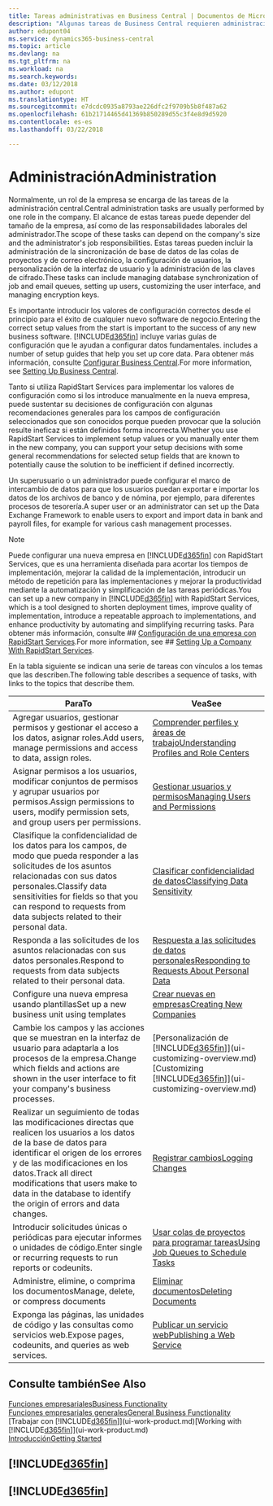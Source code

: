 ```yaml
---
title: Tareas administrativas en Business Central | Documentos de Microsoft
description: "Algunas tareas de Business Central requieren administración y configuración centrales. Consulte cuáles son aprenda y qué hacer."
author: edupont04
ms.service: dynamics365-business-central
ms.topic: article
ms.devlang: na
ms.tgt_pltfrm: na
ms.workload: na
ms.search.keywords: 
ms.date: 03/12/2018
ms.author: edupont
ms.translationtype: HT
ms.sourcegitcommit: e7dcdc0935a8793ae226dfc2f9709b5b8f487a62
ms.openlocfilehash: 61b21714465d41369b850289d55c3f4e8d9d5920
ms.contentlocale: es-es
ms.lasthandoff: 03/22/2018

---
```

# <a name="administration"></a><span data-ttu-id="27360-104">Administración</span><span class="sxs-lookup"><span data-stu-id="27360-104">Administration</span></span>
<span data-ttu-id="27360-105">Normalmente, un rol de la empresa se encarga de las tareas de la administración central.</span><span class="sxs-lookup"><span data-stu-id="27360-105">Central administration tasks are usually performed by one role in the company.</span></span> <span data-ttu-id="27360-106">El alcance de estas tareas puede depender del tamaño de la empresa, así como de las responsabilidades laborales del administrador.</span><span class="sxs-lookup"><span data-stu-id="27360-106">The scope of these tasks can depend on the company's size and the administrator's job responsibilities.</span></span> <span data-ttu-id="27360-107">Estas tareas pueden incluir la administración de la sincronización de base de datos de las colas de proyectos y de correo electrónico, la configuración de usuarios, la personalización de la interfaz de usuario y la administración de las claves de cifrado.</span><span class="sxs-lookup"><span data-stu-id="27360-107">These tasks can include managing database synchronization of job and email queues, setting up users, customizing the user interface, and managing encryption keys.</span></span>  

<span data-ttu-id="27360-108">Es importante introducir los valores de configuración correctos desde el principio para el éxito de cualquier nuevo software de negocio.</span><span class="sxs-lookup"><span data-stu-id="27360-108">Entering the correct setup values from the start is important to the success of any new business software.</span></span> [!INCLUDE[d365fin](includes/d365fin_md.md)]<span data-ttu-id="27360-109"> incluye varias guías de configuración que le ayudan a configurar datos fundamentales.</span><span class="sxs-lookup"><span data-stu-id="27360-109"> includes a number of setup guides that help you set up core data.</span></span> <span data-ttu-id="27360-110">Para obtener más información, consulte [Configurar Business Central](setup.md).</span><span class="sxs-lookup"><span data-stu-id="27360-110">For more information, see [Setting Up Business Central](setup.md).</span></span>

<span data-ttu-id="27360-111">Tanto si utiliza RapidStart Services para implementar los valores de configuración como si los introduce manualmente en la nueva empresa, puede sustentar su decisiones de configuración con algunas recomendaciones generales para los campos de configuración seleccionados que son conocidos porque pueden provocar que la solución resulte ineficaz si están definidos forma incorrecta.</span><span class="sxs-lookup"><span data-stu-id="27360-111">Whether you use RapidStart Services to implement setup values or you manually enter them in the new company, you can support your setup decisions with some general recommendations for selected setup fields that are known to potentially cause the solution to be inefficient if defined incorrectly.</span></span>  

<span data-ttu-id="27360-112">Un superusuario o un administrador puede configurar el marco de intercambio de datos para que los usuarios puedan exportar e importar los datos de los archivos de banco y de nómina, por ejemplo, para diferentes procesos de tesorería.</span><span class="sxs-lookup"><span data-stu-id="27360-112">A super user or an administrator can set up the Data Exchange Framework to enable users to export and import data in bank and payroll files, for example for various cash management processes.</span></span>

> [!NOTE]
> <span data-ttu-id="27360-113">Puede configurar una nueva empresa en [!INCLUDE[d365fin](includes/d365fin_md.md)] con RapidStart Services, que es una herramienta diseñada para acortar los tiempos de implementación, mejorar la calidad de la implementación, introducir un método de repetición para las implementaciones y mejorar la productividad mediante la automatización y simplificación de las tareas periódicas.</span><span class="sxs-lookup"><span data-stu-id="27360-113">You can set up a new company in [!INCLUDE[d365fin](includes/d365fin_md.md)] with RapidStart Services, which is a tool designed to shorten deployment times, improve quality of implementation, introduce a repeatable approach to implementations, and enhance productivity by automating and simplifying recurring tasks.</span></span> <span data-ttu-id="27360-114">Para obtener más información, consulte ## [Configuración de una empresa con RapidStart Services](admin-set-up-a-company-with-rapidstart.md).</span><span class="sxs-lookup"><span data-stu-id="27360-114">For more information, see ## [Setting Up a Company With RapidStart Services](admin-set-up-a-company-with-rapidstart.md).</span></span>

<span data-ttu-id="27360-115">En la tabla siguiente se indican una serie de tareas con vínculos a los temas que las describen.</span><span class="sxs-lookup"><span data-stu-id="27360-115">The following table describes a sequence of tasks, with links to the topics that describe them.</span></span>   

|<span data-ttu-id="27360-116">**Para**</span><span class="sxs-lookup"><span data-stu-id="27360-116">**To**</span></span>|<span data-ttu-id="27360-117">**Vea**</span><span class="sxs-lookup"><span data-stu-id="27360-117">**See**</span></span>|  
|------------|-------------|  
|<span data-ttu-id="27360-118">Agregar usuarios, gestionar permisos y gestionar el acceso a los datos, asignar roles.</span><span class="sxs-lookup"><span data-stu-id="27360-118">Add users, manage permissions and access to data, assign roles.</span></span>|[<span data-ttu-id="27360-119">Comprender perfiles y áreas de trabajo</span><span class="sxs-lookup"><span data-stu-id="27360-119">Understanding Profiles and Role Centers</span></span>](admin-users-profiles-roles.md)|  
|<span data-ttu-id="27360-120">Asignar permisos a los usuarios, modificar conjuntos de permisos y agrupar usuarios por permisos.</span><span class="sxs-lookup"><span data-stu-id="27360-120">Assign permissions to users, modify permission sets, and group users per permissions.</span></span>|[<span data-ttu-id="27360-121">Gestionar usuarios y permisos</span><span class="sxs-lookup"><span data-stu-id="27360-121">Managing Users and Permissions</span></span>](ui-how-users-permissions.md)|
|<span data-ttu-id="27360-122">Clasifique la confidencialidad de los datos para los campos, de modo que pueda responder a las solicitudes de los asuntos relacionadas con sus datos personales.</span><span class="sxs-lookup"><span data-stu-id="27360-122">Classify data sensitivities for fields so that you can respond to requests from data subjects related to their personal data.</span></span>|[<span data-ttu-id="27360-123">Clasificar confidencialidad de datos</span><span class="sxs-lookup"><span data-stu-id="27360-123">Classifying Data Sensitivity</span></span>](admin-classifying-data-sensitivity.md)|
|<span data-ttu-id="27360-124">Responda a las solicitudes de los asuntos relacionadas con sus datos personales.</span><span class="sxs-lookup"><span data-stu-id="27360-124">Respond to requests from data subjects related to their personal data.</span></span>|[<span data-ttu-id="27360-125">Respuesta a las solicitudes de datos personales</span><span class="sxs-lookup"><span data-stu-id="27360-125">Responding to Requests About Personal Data</span></span>](admin-responding-to-requests-about-personal-data.md)|
|<span data-ttu-id="27360-126">Configure una nueva empresa usando plantillas</span><span class="sxs-lookup"><span data-stu-id="27360-126">Set up a new business unit using templates</span></span>|[<span data-ttu-id="27360-127">Crear nuevas en empresas</span><span class="sxs-lookup"><span data-stu-id="27360-127">Creating New Companies</span></span>](about-new-company.md)|
|<span data-ttu-id="27360-128">Cambie los campos y las acciones que se muestran en la interfaz de usuario para adaptarla a los procesos de la empresa.</span><span class="sxs-lookup"><span data-stu-id="27360-128">Change which fields and actions are shown in the user interface to fit your company's business processes.</span></span> |<span data-ttu-id="27360-129">[Personalización de [!INCLUDE[d365fin](includes/d365fin_md.md)]](ui-customizing-overview.md)</span><span class="sxs-lookup"><span data-stu-id="27360-129">[Customizing [!INCLUDE[d365fin](includes/d365fin_md.md)]](ui-customizing-overview.md)</span></span> |
|<span data-ttu-id="27360-130">Realizar un seguimiento de todas las modificaciones directas que realicen los usuarios a los datos de la base de datos para identificar el origen de los errores y de las modificaciones en los datos.</span><span class="sxs-lookup"><span data-stu-id="27360-130">Track all direct modifications that users make to data in the database to identify the origin of errors and data changes.</span></span>|[<span data-ttu-id="27360-131">Registrar cambios</span><span class="sxs-lookup"><span data-stu-id="27360-131">Logging Changes</span></span>](across-log-changes.md)|  
|<span data-ttu-id="27360-132">Introducir solicitudes únicas o periódicas para ejecutar informes o unidades de código.</span><span class="sxs-lookup"><span data-stu-id="27360-132">Enter single or recurring requests to run reports or codeunits.</span></span>|[<span data-ttu-id="27360-133">Usar colas de proyectos para programar tareas</span><span class="sxs-lookup"><span data-stu-id="27360-133">Using Job Queues to Schedule Tasks</span></span>](admin-job-queues-schedule-tasks.md)|  
|<span data-ttu-id="27360-134">Administre, elimine, o comprima los documentos</span><span class="sxs-lookup"><span data-stu-id="27360-134">Manage, delete, or compress documents</span></span>|[<span data-ttu-id="27360-135">Eliminar documentos</span><span class="sxs-lookup"><span data-stu-id="27360-135">Deleting Documents</span></span>](admin-manage-documents.md)|  
|<span data-ttu-id="27360-136">Exponga las páginas, las unidades de código y las consultas como servicios web.</span><span class="sxs-lookup"><span data-stu-id="27360-136">Expose pages, codeunits, and queries as web services.</span></span>|[<span data-ttu-id="27360-137">Publicar un servicio web</span><span class="sxs-lookup"><span data-stu-id="27360-137">Publishing a Web Service</span></span>](across-how-publish-web-service.md)|

## <a name="see-also"></a><span data-ttu-id="27360-138">Consulte también</span><span class="sxs-lookup"><span data-stu-id="27360-138">See Also</span></span>
[<span data-ttu-id="27360-139">Funciones empresariales</span><span class="sxs-lookup"><span data-stu-id="27360-139">Business Functionality</span></span>](across-business-functionality.md)  
[<span data-ttu-id="27360-140">Funciones empresariales generales</span><span class="sxs-lookup"><span data-stu-id="27360-140">General Business Functionality</span></span>](ui-across-business-areas.md)  
<span data-ttu-id="27360-141">[Trabajar con [!INCLUDE[d365fin](includes/d365fin_md.md)]](ui-work-product.md)</span><span class="sxs-lookup"><span data-stu-id="27360-141">[Working with [!INCLUDE[d365fin](includes/d365fin_md.md)]](ui-work-product.md)</span></span>  
[<span data-ttu-id="27360-142">Introducción</span><span class="sxs-lookup"><span data-stu-id="27360-142">Getting Started</span></span>](product-get-started.md)  

## [!INCLUDE[d365fin](includes/free_trial_md.md)]  
## [!INCLUDE[d365fin](includes/training_link_md.md)]

